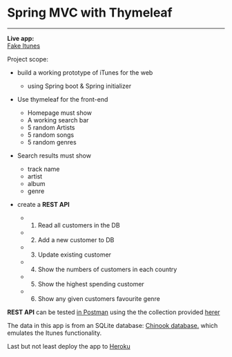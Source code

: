 # Spring MVC with Thymeleaf #
---
**Live app:**\
[Fake Itunes](https://fakeitunes.herokuapp.com/)

Project scope:

- build a working prototype of iTunes for the web
    - using Spring boot & Spring initializer


- Use thymeleaf for the front-end
    - Homepage must show
    - A working search bar
    - 5 random Artists
    - 5 random songs
    - 5 random genres


- Search results must show
    - track name
    - artist
    - album
    - genre


- create a **REST API**
    - 1. Read all customers in the DB
    - 2. Add a new customer to DB
    - 3. Update existing customer
    - 4. Show the numbers of customers in each country
    - 5. Show the highest spending customer
    - 6. Show any given customers favourite genre

**REST API** can be tested [in Postman](https://www.postman.com/) using the the collection provided [herer](/assets/fakeitunes.postman_collection.json)

The data in this app is from an SQLite database:
[Chinook database.](https://github.com/lerocha/chinook-database) which emulates the Itunes functionality.

Last but not least deploy the app to [Heroku](https://www.heroku.com/)

